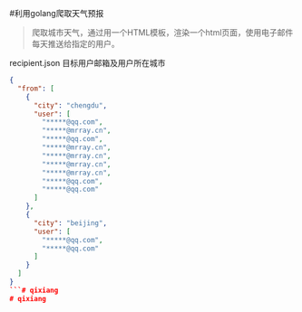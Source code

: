 #利用golang爬取天气预报

> 爬取城市天气，通过用一个HTML模板，渲染一个html页面，使用电子邮件每天推送给指定的用户。

recipient.json 目标用户邮箱及用户所在城市
```json 
{
  "from": [
    {
      "city": "chengdu",
      "user": [
        "*****@qq.com",
        "*****@mrray.cn",
        "*****@qq.com",
        "*****@mrray.cn",
        "*****@mrray.cn",
        "*****@mrray.cn",
        "*****@mrray.cn",
        "*****@qq.com",
        "*****@qq.com"
      ]
    },
    {
      "city": "beijing",
      "user": [
        "*****@qq.com",
        "*****@qq.com"
      ]
    }
  ]
}
```# qixiang
# qixiang
